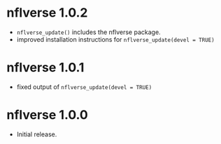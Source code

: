 # nflverse 1.0.2

* `nflverse_update()` includes the nflverse package.
* improved installation instructions for `nflverse_update(devel = TRUE)`

# nflverse 1.0.1

* fixed output of `nflverse_update(devel = TRUE)`

# nflverse 1.0.0

* Initial release.
